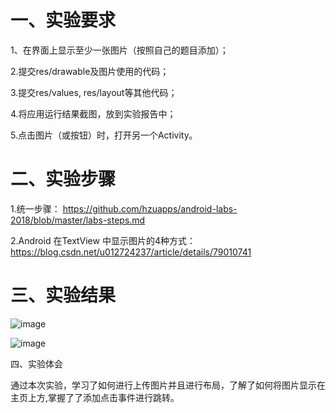 # 一、实验要求

1、在界面上显示至少一张图片（按照自己的题目添加）；

2.提交res/drawable及图片使用的代码；

3.提交res/values, res/layout等其他代码；

4.将应用运行结果截图，放到实验报告中；

5.点击图片（或按钮）时，打开另一个Activity。
# 二、实验步骤

1.统一步骤：
https://github.com/hzuapps/android-labs-2018/blob/master/labs-steps.md

2.Android 在TextView 中显示图片的4种方式：
https://blog.csdn.net/u012724237/article/details/79010741

# 三、实验结果

![image](https://github.com/zelstudy/android-labs-2018/blob/master/Soft1614080902120/%E9%A1%B5%E9%9D%A22.jpg)

![image](https://github.com/zelstudy/android-labs-2018/blob/master/Soft1614080902120/%E9%A1%B5%E9%9D%A21.jpg)


四、实验体会


通过本次实验，学习了如何进行上传图片并且进行布局，了解了如何将图片显示在主页上方,掌握了了添加点击事件进行跳转。
